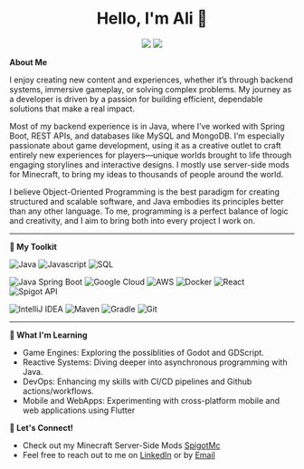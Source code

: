 <h1 align="center">Hello, I'm Ali 👋</h1> 

<p align="center">
  <img src="https://img.shields.io/badge/VanixMc-Wiki-gold?style=for-the-badge&link=https%3A%2F%2Fdev.vanixmc.com%2Fspaceship"/>
  <img src="https://img.shields.io/badge/LinkedIn-Ali_Alturfi-blue?style=for-the-badge&link=https%3A%2F%2Fwww.linkedin.com%2Fin%2Fali-alturfi-448a05253%2F"/>
</p>

**About Me**

I enjoy creating new content and experiences, whether it’s through backend systems, immersive gameplay, or solving complex problems. My journey as a developer is driven by a passion for building efficient, dependable solutions that make a real impact.

Most of my backend experience is in Java, where I’ve worked with Spring Boot, REST APIs, and databases like MySQL and MongoDB. I’m especially passionate about game development, using it as a creative outlet to craft entirely new experiences for players—unique worlds brought to life through engaging storylines and interactive designs. I mostly use server-side mods for Minecraft, to bring my ideas to thousands of people around the world.

I believe Object-Oriented Programming is the best paradigm for creating structured and scalable software, and Java embodies its principles better than any other language. To me, programming is a perfect balance of logic and creativity, and I aim to bring both into every project I work on.

---
**🔧 My Toolkit**

![Java](https://img.shields.io/badge/Java-grey?style=for-the-badge&logo=coffeescript&logoColor=%23FFD700)
![Javascript](https://img.shields.io/badge/Javascript-grey?style=for-the-badge&logo=javascript)
![SQL](https://img.shields.io/badge/-SQL-grey?style=for-the-badge&logo=sqlite&logoColor=%23FFD700)

![Java Spring Boot](https://img.shields.io/badge/Spring_Boot-grey?style=for-the-badge&logo=spring&logoColor=%236DB33F)
![Google Cloud](https://img.shields.io/badge/Google_Cloud-grey?style=for-the-badge&logo=googlecloud&logoColor=%230078D4)
![AWS](https://img.shields.io/badge/AWS-grey?style=for-the-badge&logo=amazonwebservices&logoColor=%23FF9900)
![Docker](https://img.shields.io/badge/Docker-grey?style=for-the-badge&logo=docker&logoColor=%230db7ed)
![React](https://img.shields.io/badge/React-grey?style=for-the-badge&logo=react&logoColor=%2361DAFB)
![Spigot API](https://img.shields.io/badge/Spigot_API-grey?style=for-the-badge&logo=spigotmc&logoColor=%23FF5500)

![IntelliJ IDEA](https://img.shields.io/badge/IntelliJ_IDEA-grey?style=for-the-badge&logo=intellijidea&logoColor=%230000FF)
![Maven](https://img.shields.io/badge/Maven-grey?style=for-the-badge&logo=apachemaven&logoColor=%23C71A36)
![Gradle](https://img.shields.io/badge/Gradle-grey?style=for-the-badge&logo=gradle&logoColor=%2302303A)
![Git](https://img.shields.io/badge/Git-grey?style=for-the-badge&logo=git&logoColor=%23F05032)

---

**🌱 What I'm Learning**

- Game Engines: Exploring the possiblities of Godot and GDScript.
- Reactive Systems: Diving deeper into asynchronous programming with Java.
- DevOps: Enhancing my skills with CI/CD pipelines and Github actions/workflows.
- Mobile and WebApps: Experimenting with cross-platform mobile and web applications using Flutter

**🤝 Let's Connect!**
- Check out my Minecraft Server-Side Mods [SpigotMc](https://www.spigotmc.org/resources/authors/vanixmc.837812/) 
- Feel free to reach out to me on [LinkedIn](https://www.linkedin.com/in/ali-alturfi-448a05253/) or by [Email](mailto:alturfiali@gmail.com)
